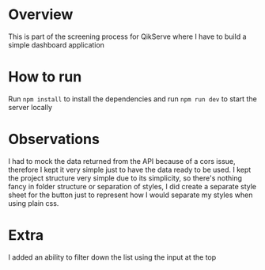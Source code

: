 # Overview

This is part of the screening process for QikServe where I have to build a simple dashboard application

# How to run
Run `npm install` to install the dependencies and run `npm run dev` to start the server locally

# Observations

I had to mock the data returned from the API because of a cors issue, therefore I kept it very simple just to have the data ready to be used.
I kept the project structure very simple due to its simplicity, so there's nothing fancy in folder structure or separation of styles, I did create a separate style sheet for the button just to represent how I would separate my styles when using plain css.

# Extra
I added an ability to filter down the list using the input at the top